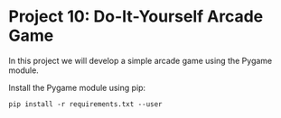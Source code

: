 # Project 10: Do-It-Yourself Arcade Game

In this project we will develop a simple arcade game using the Pygame module.

Install the Pygame module using pip:

	pip install -r requirements.txt --user
